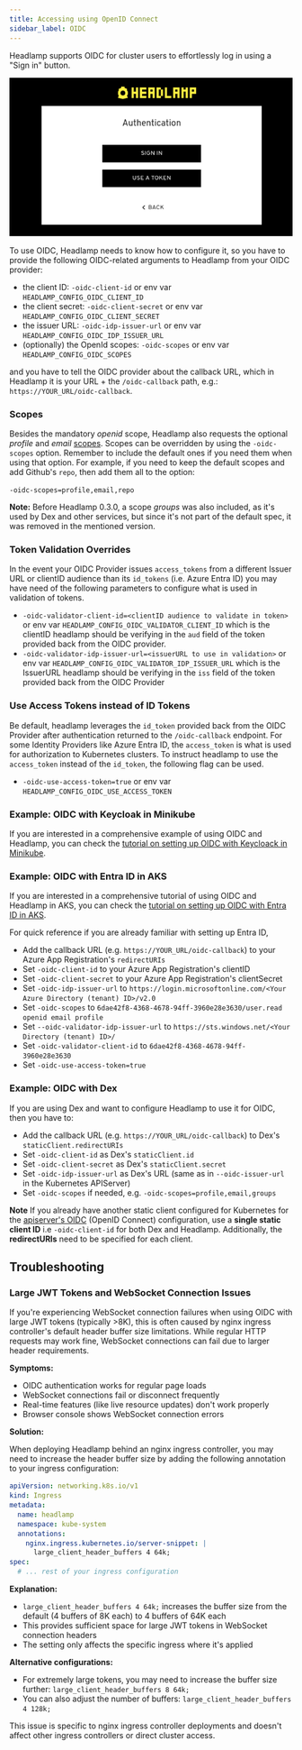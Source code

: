 ```yaml
---
title: Accessing using OpenID Connect
sidebar_label: OIDC
---
```


Headlamp supports OIDC for cluster users to effortlessly log in using a "Sign in" button.

![screenshot the login dialog for a cluster](./oidc_button.png)

To use OIDC, Headlamp needs to know how to configure it, so you have to provide the following OIDC-related arguments to Headlamp from your OIDC provider:

- the client ID: `-oidc-client-id` or env var `HEADLAMP_CONFIG_OIDC_CLIENT_ID`
- the client secret: `-oidc-client-secret` or env var `HEADLAMP_CONFIG_OIDC_CLIENT_SECRET`
- the issuer URL: `-oidc-idp-issuer-url` or env var `HEADLAMP_CONFIG_OIDC_IDP_ISSUER_URL`
- (optionally) the OpenId scopes: `-oidc-scopes` or env var `HEADLAMP_CONFIG_OIDC_SCOPES`

and you have to tell the OIDC provider about the callback URL, which in Headlamp it is your URL + the `/oidc-callback` path, e.g.:
`https://YOUR_URL/oidc-callback`.

### Scopes

Besides the mandatory _openid_ scope, Headlamp also requests the optional
_profile_ and _email_
[scopes](https://openid.net/specs/openid-connect-basic-1_0.html#Scopes).
Scopes can be overridden by using the `-oidc-scopes` option. Remember to
include the default ones if you need them when using that option.
For example, if you need to keep the default scopes and add Github's `repo`,
then add them all to the option:

`-oidc-scopes=profile,email,repo`

**Note:** Before Headlamp 0.3.0, a scope _groups_ was also included, as it's
used by Dex and other services, but since it's not part of the default spec,
it was removed in the mentioned version.

### Token Validation Overrides

In the event your OIDC Provider issues `access_tokens` from a different Issuer URL or clientID audience than its `id_tokens` (i.e. Azure Entra ID) you may have need of the following parameters to configure what is used in validation of tokens.

- `-oidc-validator-client-id=<clientID audience to validate in token>` or env var `HEADLAMP_CONFIG_OIDC_VALIDATOR_CLIENT_ID` which is the clientID headlamp should be verifying in the `aud` field of the token provided back from the OIDC provider.
- `-oidc-validator-idp-issuer-url=<issuerURL to use in validation>` or env var `HEADLAMP_CONFIG_OIDC_VALIDATOR_IDP_ISSUER_URL` which is the IssuerURL headlamp should be verifying in the `iss` field of the token provided back from the OIDC Provider

### Use Access Tokens instead of ID Tokens

Be default, headlamp leverages the `id_token` provided back from the OIDC Provider after authentication returned to the `/oidc-callback` endpoint. For some Identity Providers like Azure Entra ID, the `access_token` is what is used for authorization to Kubernetes clusters. To instruct headlamp to use the `access_token` instead of the `id_token`, the following flag can be used.

- `-oidc-use-access-token=true` or env var `HEADLAMP_CONFIG_OIDC_USE_ACCESS_TOKEN`

### Example: OIDC with Keycloak in Minikube

If you are interested in a comprehensive example of using OIDC and Headlamp,
you can check the
[tutorial on setting up OIDC with Keycloack in Minikube](./keycloak/).

### Example: OIDC with Entra ID in AKS

If you are interested in a comprehensive tutorial of using OIDC and Headlamp in AKS,
you can check the
[tutorial on setting up OIDC with Entra ID in AKS](./azure-entra-id/).

For quick reference if you are already familiar with setting up Entra ID,

- Add the callback URL (e.g. `https://YOUR_URL/oidc-callback`) to your Azure App Registration's `redirectURIs`
- Set `-oidc-client-id` to your Azure App Registration's clientID
- Set `-oidc-client-secret` to your Azure App Registration's clientSecret
- Set `-oidc-idp-issuer-url` to `https://login.microsoftonline.com/<Your Azure Directory (tenant) ID>/v2.0`
- Set `-oidc-scopes` to `6dae42f8-4368-4678-94ff-3960e28e3630/user.read openid email profile`
- Set `--oidc-validator-idp-issuer-url` to `https://sts.windows.net/<Your Directory (tenant) ID>/`
- Set `-oidc-validator-client-id` to `6dae42f8-4368-4678-94ff-3960e28e3630`
- Set `-oidc-use-access-token=true`


### Example: OIDC with Dex

If you are using Dex and want to configure Headlamp to use it for OIDC,
then you have to:

- Add the callback URL (e.g. `https://YOUR_URL/oidc-callback`) to Dex's `staticClient.redirectURIs`
- Set `-oidc-client-id` as Dex's `staticClient.id`
- Set `-oidc-client-secret` as Dex's `staticClient.secret`
- Set `-oidc-idp-issuer-url` as Dex's URL (same as in `--oidc-issuer-url` in the Kubernetes APIServer)
- Set `-oidc-scopes` if needed, e.g. `-oidc-scopes=profile,email,groups`

**Note** If you already have another static client configured for Kubernetes for the [apiserver's OIDC](https://kubernetes.io/docs/reference/access-authn-authz/authentication/#configuring-the-api-server) (OpenID Connect) configuration, use a **single static client ID** i.e `-oidc-client-id` for both Dex and Headlamp. Additionally, the **redirectURIs** need to be specified for each client.

## Troubleshooting

### Large JWT Tokens and WebSocket Connection Issues

If you're experiencing WebSocket connection failures when using OIDC with large JWT tokens (typically >8K), this is often caused by nginx ingress controller's default header buffer size limitations. While regular HTTP requests may work fine, WebSocket connections can fail due to larger header requirements.

**Symptoms:**
- OIDC authentication works for regular page loads
- WebSocket connections fail or disconnect frequently
- Real-time features (like live resource updates) don't work properly
- Browser console shows WebSocket connection errors

**Solution:**

When deploying Headlamp behind an nginx ingress controller, you may need to increase the header buffer size by adding the following annotation to your ingress configuration:

```yaml
apiVersion: networking.k8s.io/v1
kind: Ingress
metadata:
  name: headlamp
  namespace: kube-system
  annotations:
    nginx.ingress.kubernetes.io/server-snippet: |
      large_client_header_buffers 4 64k;
spec:
  # ... rest of your ingress configuration
```

**Explanation:**
- `large_client_header_buffers 4 64k;` increases the buffer size from the default (4 buffers of 8K each) to 4 buffers of 64K each
- This provides sufficient space for large JWT tokens in WebSocket connection headers
- The setting only affects the specific ingress where it's applied

**Alternative configurations:**
- For extremely large tokens, you may need to increase the buffer size further: `large_client_header_buffers 8 64k;`
- You can also adjust the number of buffers: `large_client_header_buffers 4 128k;`

This issue is specific to nginx ingress controller deployments and doesn't affect other ingress controllers or direct cluster access.
